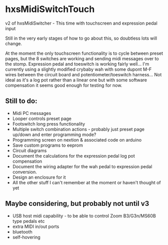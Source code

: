 # hxsMidiSwitchTouch
v2 of hxsMidiSwitcher - This time with touchscreen and expression pedal input

Still in the very early stages of how to go about this, so doubtless lots will change.

At the moment the only touchscreen functionality is to cycle between preset pages, but the 8 switches are working and sending midi messages over to the stomp. Expression pedal and toeswitch is working fairly well... I'm currently using a slightly modified crybaby wah with some dupont M-F wires between the circuit board and potentiometer/toeswitch harness... Not ideal as it's a log pot rather than a linear one but with some software compensation it seems good enough for testing for now.

## Still to do:

- Midi PC messages
- Looper controls preset page
- Footswitch long press functionality
- Multiple switch combination actions - probably just preset page up/down and enter programming mode?
- Programming screen on nextion & associated code on arduino
- Save custom programs to eeprom
- Circuit diagrams
- Document the calculations for the expression pedal log pot compensation
- Document the wiring adapter for the wah pedal to expression pedal conversion.
- Design an enclosure for it
- All the other stuff I can't remember at the moment or haven't thought of yet

## Maybe considering, but probably not until v3

- USB host midi capability - to be able to control Zoom B3/G3n/MS60B type pedals etc
- extra MIDI in/out ports
- bluetooth
- self-hovering
